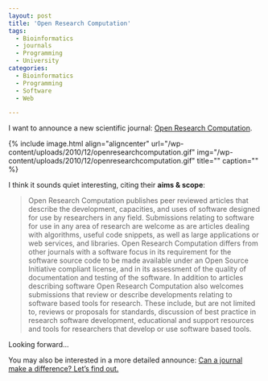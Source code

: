 ```yaml
---
layout: post
title: 'Open Research Computation'
tags:
  - Bioinformatics
  - journals
  - Programming
  - University
categories:
  - Bioinformatics
  - Programming
  - Software
  - Web

---
```


I want to announce a new scientific journal: <a href="http://www.openresearchcomputation.com/">Open Research Computation</a>.



{% include image.html align="aligncenter" url="/wp-content/uploads/2010/12/openresearchcomputation.gif" img="/wp-content/uploads/2010/12/openresearchcomputation.gif" title="" caption="" %}

I think it sounds quiet interesting, citing their <strong>aims & scope</strong>:

<blockquote>Open Research Computation publishes peer reviewed articles that describe the development, capacities, and uses of software designed for use by researchers in any field. Submissions relating to software for use in any area of research are welcome as are articles dealing with algorithms, useful code snippets, as well as large applications or web services, and libraries. Open Research Computation differs from other journals with a software focus in its requirement for the software source code to be made available under an Open Source Initiative compliant license, and in its assessment of the quality of documentation and testing of the software. In addition to articles describing software Open Research Computation also welcomes submissions that review or describe developments relating to software based tools for research. These include, but are not limited to, reviews or proposals for standards, discussion of best practice in research software development, educational and support resources and tools for researchers that develop or use software based tools.</blockquote>

Looking forward...

You may also be interested in a more detailed announce: <a href="http://nsaunders.wordpress.com/2010/12/13/can-a-journal-make-a-difference-lets-find-out/">Can a journal make a difference? Let’s find out.</a>
